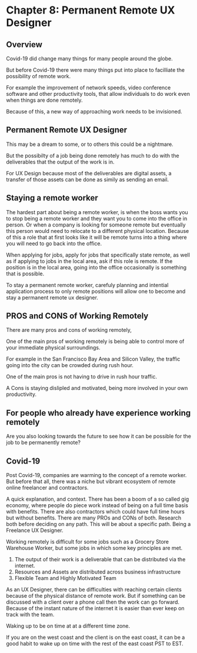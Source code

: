 # Chapter 8: Permanent Remote UX Designer

## Overview

Covid-19 did change many things for many people around the globe.

But before Covid-19 there were many things put into place to facilliate the possibility of remote work. 

For example the improvement of network speeds, video conference software and other productivity tools, that allow individuals to do work even when things are done remotely.

Because of this, a new way of approaching work needs to be invisioned.

## Permanent Remote UX Designer

This may be a dream to some, or to others this could be a nightmare.

But the possibilty of a job being done remotely has much to do with the deliverables that the output of the work is in.

For UX Design because most of the deliverables are digital assets, a transfer of those assets can be done as simily as sending an email.

## Staying a remote worker

The hardest part about being a remote worker, is when the boss wants you to stop being a remote worker and they want you to come into the office in person. Or when a company is looking for someone remote but eventually this person would need to relocate to a different physical location. Because of this a role that at first looks like it will be remote turns into a thing where you will need to go back into the office.

When applying for jobs, apply for jobs that specifically state remote, as well as if applying to jobs in the local area, ask if this role is remote. If the position is in the local area, going into the office occasionally is something that is possible.

To stay a permanent remote worker, carefuly planning and intential application process to only remote positions will allow one to become and stay a permanent remote ux designer.

## PROS and CONS of Working Remotely

There are many pros and cons of working remotely, 

One of the main pros of working remotely is being able to control more of your immediate physical surroundings.

For example in the San Francisco Bay Area and Silicon Valley, the traffic going into the city can be crowded during rush hour.

One of the main pros is not having to drive in rush hour traffic.

A Cons is staying dislipled and motivated, being more involved in your own productivity.

## For people who already have experience working remotely

Are you also looking towards the future to see how it can be possible for the job to be permanently remote?

## Covid-19

Post Covid-19, companies are warming to the concept of a remote worker. But before that all, there was a niche but vibrant ecosystem of remote online freelancer and contractors.

A quick explanation, and context. There has been a boom of a so called gig economy, where people do piece work instead of being on a full time basis with benefits. There are also contractors which could have full time hours but without benefits. There are many PROs and CONs of both. Research both before deciding on any path. This will be about a specific path. Being a Freelance UX Designer.

Working remotely is difficult for some jobs such as a Grocery Store Warehouse Worker, but some jobs in which some key principles are met.

1. The output of their work is a deliverable that can be distributed via the internet.
2. Resources and Assets are distributed across business infrastructure
3. Flexible Team and Highly Motivated Team

As an UX Designer, there can be difficulties with reaching certain clients because of the physical distance of remote work. But if something can be discussed with a client over a phone call then the work can go forward. Because of the instant nature of the internet it is easier than ever keep on track with the team.

Waking up to be on time at at a different time zone.

If you are on the west coast and the client is on the east coast, it can be a good habit to wake up on time with the rest of the east coast PST to EST.